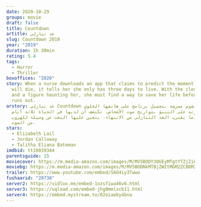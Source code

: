 ```yaml
---
date: 2020-10-29
groups: movie
draft: false
title: Countdown
artitle: عد تنازلي
slug: Countdown 2019
year: "2019"
duration: 1h 30min
rating: 5.4
tags:
  - Horror
  - Thriller
boxoffices: "2020"
story: When a nurse downloads an app that claims to predict the moment a person
  will die, it tells her she only has three days to live. With the clock ticking
  and a figure haunting her, she must find a way to save her life before time
  runs out.
arstory: عد تنازلي Countdown عندما تقوم ممرضة بتحميل برنامج على هاتفها الخلوي
  يدعي قدرته على التنبؤ بتواريخ موت الأشخاص، تكتشف أن لديها في الحياة ثلاثة أيام
  فقط، وعندما يقترب العد التنازلي من الانتهاء، يتعين عليها البحث عن وسيلة للهروب
  من الموت.
stars:
  - Elizabeth Lail
  - Jordan Calloway
  - Talitha Eliana Bateman
imdbid: tt10039344
parentsguide: 15
moviecover: https://m.media-amazon.com/images/M/MV5BODY3OGEyMTgtYTZjZi00Y2YzLWFjY2UtMjEwYWE1MjRkOTc4XkEyXkFqcGdeQXVyODQxMTI4MjM@._V1_FMjpg_UY864_.jpg
moviebg: https://m.media-amazon.com/images/M/MV5BODNkMTBjZWItMGM2ZC00M2MyLTliNjEtYzYwZTZiYzFjMWJiXkEyXkFqcGdeQXVyNzI1NzMxNzM@._V1_FMjpg_UX1280_.jpg
trailer: https://www.youtube.com/embed/S6O4iy3Twwo
fushaarid: "28738"
server2: https://vidlox.me/embed-1ozsfiwa46v6.html
server3: https://uqload.com/embed-jhg0mmlxcb11.html
server4: https://embed.mystream.to/02oiaeby4bna
---
```

